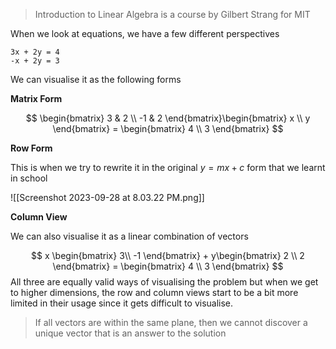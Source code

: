 > Introduction to Linear Algebra is a course by Gilbert Strang for MIT

When we look at equations, we have a few different perspectives

```
3x + 2y = 4
-x + 2y = 3
```

We can visualise it as the following forms

**Matrix Form**

$$
\begin{bmatrix} 3 & 2 \\ -1 & 2 \end{bmatrix}\begin{bmatrix} x \\ y \end{bmatrix} = \begin{bmatrix} 4 \\ 3 \end{bmatrix}
$$

**Row Form**

This is when we try to rewrite it in the original $y=mx+c$ form that we learnt in school

![[Screenshot 2023-09-28 at 8.03.22 PM.png]]

**Column View**

We can also visualise it as a linear combination of vectors

$$
x \begin{bmatrix} 3\\ -1 \end{bmatrix} + y\begin{bmatrix} 2 \\ 2 \end{bmatrix} = \begin{bmatrix} 4 \\ 3 \end{bmatrix}
$$
All three are equally valid ways of visualising the problem but when we get to higher dimensions, the row and column views start to be a bit more limited in their usage since it gets difficult to visualise.

> If all vectors are within the same plane, then we cannot discover a unique vector that is an answer to the solution




